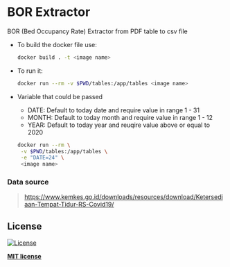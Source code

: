 # BOR Extractor

BOR (Bed Occupancy Rate) Extractor from PDF table to csv file

- To build the docker file use:
    ```bash
    docker build . -t <image name>
    ```
- To run it:
  ```bash
  docker run --rm -v $PWD/tables:/app/tables <image name>
  ```

- Variable that could be passed
  * DATE: Default to today date and require value in range 1 - 31
  * MONTH: Default to today month and require value in range 1 - 12
  * YEAR: Default to today year and reuqire value above or equal to 2020
  ```bash
  docker run --rm \
   -v $PWD/tables:/app/tables \
   -e "DATE=24" \
   <image name>
  ```

### Data source
> https://www.kemkes.go.id/downloads/resources/download/Ketersediaan-Tempat-Tidur-RS-Covid19/

## License

[![License](http://img.shields.io/:license-mit-blue.svg?style=flat-square)](http://badges.mit-license.org)

**[MIT license](http://opensource.org/licenses/mit-license.php)**